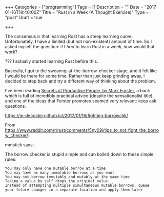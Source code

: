 +++
Categories = ["programming"]
Tags = []
Description = ""
Date = "2017-01-16T18:40:00Z"
Title = "Rust in a Week (A Thought Exercise)"
Type = "post"
Draft = true

+++

The consensus is that learning Rust has a steep learning curve. Unfortunately, I have a limited (but not non-existent) amount of time. So I asked myself the question: if I *had* to learn Rust in a week, how would that work?

<!--more-->

??? I actually started learning Rust before this.

Basically, I got to the swearing-at-the-borrow-checker stage, and it felt like I
would be there for some time. Rather than just keep grinding away, I decided to
step back and try a different way of thinking about the problem.

I've been reading [Secrets of Productive People, by Mark
Forster](http://markforster.squarespace.com/), a book which is full of incredibly practical advice (despite the sensationalist title), and one of the ideas that Forster promotes seemed very relevant: keep ask questions.


https://m-decoster.github.io//2017/01/16/fighting-borrowchk/

From https://www.reddit.com/r/rust/comments/5ny09j/tips_to_not_fight_the_borrow_checker/:

mmstick says:

The borrow checker is stupid simple and can boiled down to these simple rules:

    You may only have one mutable borrow at a time
    You may have as many immutable borrows as you want
    You may not borrow immutably and mutably at the same time
    Taking a value by self drops the original value
    Instead of attempting multiple simultaneous mutable borrows, queue your future changes in a separate location and apply them later
